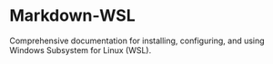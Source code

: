 # Markdown-WSL
Comprehensive documentation for installing, configuring, and using Windows Subsystem for Linux (WSL).
